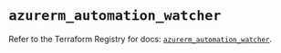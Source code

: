 # `azurerm_automation_watcher`

Refer to the Terraform Registry for docs: [`azurerm_automation_watcher`](https://registry.terraform.io/providers/hashicorp/azurerm/3.112.0/docs/resources/automation_watcher).
